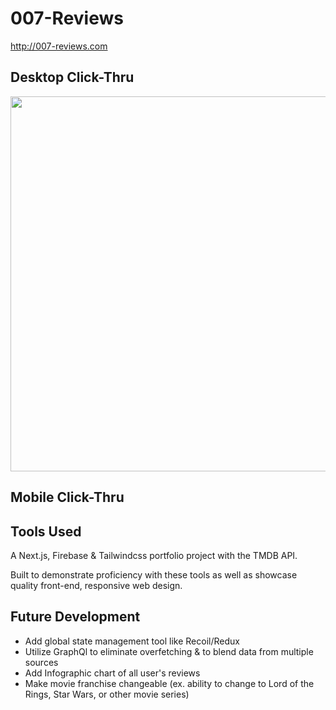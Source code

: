 # 007-Reviews
http://007-reviews.com

## Desktop Click-Thru

<img src="https://github.com/CodeWarrior-debug/sandbox-linked/blob/main/otherRepoStorage/007-Reviews.gif?raw=true" width="1066" height="600">

## Mobile Click-Thru

## Tools Used

A Next.js, Firebase & Tailwindcss portfolio project with the TMDB API. 

Built to demonstrate proficiency with these tools as well as showcase quality front-end, responsive web design.

## Future Development

- Add global state management tool like Recoil/Redux
- Utilize GraphQl to eliminate overfetching & to blend data from multiple sources
- Add Infographic chart of all user's reviews
- Make movie franchise changeable (ex. ability to change to Lord of the Rings, Star Wars, or other movie series)
